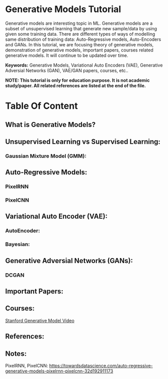 # Generative Models Tutorial
Generative models are interesting topic in ML. Generative models are a subset of unsupervised learning that generate new sample/data by using given some training data. There are different types of ways of modelling same distribution of training data: Auto-Regressive models, Auto-Encoders and GANs. In this tutorial, we are focusing theory of generative models, demonstration of generative models, important papers, courses related generative models. It will continue to be updated over time.

**Keywords:**  Generative Models, Variational Auto Encoders (VAE), Generative Adversial Networks (GAN), VAE/GAN papers, courses, etc..

**NOTE: This tutorial is only for education purpose. It is not academic study/paper. All related references are listed at the end of the file.**

# Table Of Content

## What is Generative Models? <a name="whatisGM"></a>


## Unsupervised Learning vs Supervised Learning:

### Gaussian Mixture Model (GMM):

## Auto-Regressive Models:

### PixelRNN

### PixelCNN

## Variational Auto Encoder (VAE):

### AutoEncoder:

### Bayesian:

## Generative Adversial Networks (GANs):

### DCGAN

## Important Papers:


## Courses: 
[Stanford Generative Model Video](https://www.youtube.com/watch?v=5WoItGTWV54)

## References:

## Notes:
PixelRNN, PixelCNN: https://towardsdatascience.com/auto-regressive-generative-models-pixelrnn-pixelcnn-32d192911173
